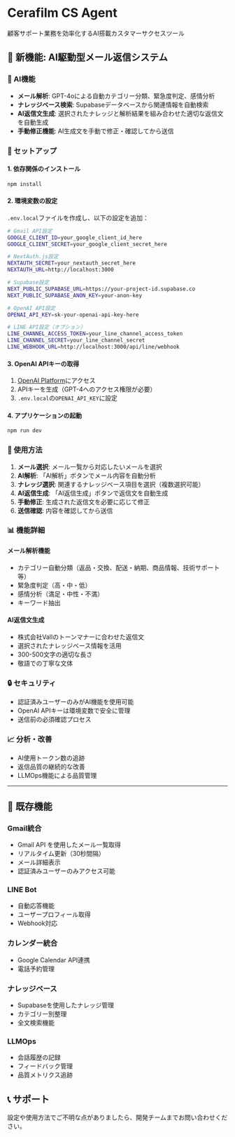 # Cerafilm CS Agent

顧客サポート業務を効率化するAI搭載カスタマーサクセスツール

## 🚀 新機能: AI駆動型メール返信システム

### 📧 AI機能
- **メール解析**: GPT-4oによる自動カテゴリー分類、緊急度判定、感情分析
- **ナレッジベース検索**: Supabaseデータベースから関連情報を自動検索
- **AI返信文生成**: 選択されたナレッジと解析結果を組み合わせた適切な返信文を自動生成
- **手動修正機能**: AI生成文を手動で修正・確認してから送信

### 🔧 セットアップ

#### 1. 依存関係のインストール
```bash
npm install
```

#### 2. 環境変数の設定
`.env.local`ファイルを作成し、以下の設定を追加：

```bash
# Gmail API設定
GOOGLE_CLIENT_ID=your_google_client_id_here
GOOGLE_CLIENT_SECRET=your_google_client_secret_here

# NextAuth.js設定
NEXTAUTH_SECRET=your_nextauth_secret_here
NEXTAUTH_URL=http://localhost:3000

# Supabase設定
NEXT_PUBLIC_SUPABASE_URL=https://your-project-id.supabase.co
NEXT_PUBLIC_SUPABASE_ANON_KEY=your-anon-key

# OpenAI API設定
OPENAI_API_KEY=sk-your-openai-api-key-here

# LINE API設定（オプション）
LINE_CHANNEL_ACCESS_TOKEN=your_line_channel_access_token
LINE_CHANNEL_SECRET=your_line_channel_secret
LINE_WEBHOOK_URL=http://localhost:3000/api/line/webhook
```

#### 3. OpenAI APIキーの取得
1. [OpenAI Platform](https://platform.openai.com/)にアクセス
2. APIキーを生成（GPT-4へのアクセス権限が必要）
3. `.env.local`の`OPENAI_API_KEY`に設定

#### 4. アプリケーションの起動
```bash
npm run dev
```

### 🎯 使用方法

1. **メール選択**: メール一覧から対応したいメールを選択
2. **AI解析**: 「AI解析」ボタンでメール内容を自動分析
3. **ナレッジ選択**: 関連するナレッジベース項目を選択（複数選択可能）
4. **AI返信生成**: 「AI返信生成」ボタンで返信文を自動生成
5. **手動修正**: 生成された返信文を必要に応じて修正
6. **送信確認**: 内容を確認してから送信

### 📊 機能詳細

#### メール解析機能
- カテゴリー自動分類（返品・交換、配送・納期、商品情報、技術サポート等）
- 緊急度判定（高・中・低）
- 感情分析（満足・中性・不満）
- キーワード抽出

#### AI返信文生成
- 株式会社Vallのトーンマナーに合わせた返信文
- 選択されたナレッジベース情報を活用
- 300-500文字の適切な長さ
- 敬語での丁寧な文体

### 🔒 セキュリティ
- 認証済みユーザーのみがAI機能を使用可能
- OpenAI APIキーは環境変数で安全に管理
- 送信前の必須確認プロセス

### 📈 分析・改善
- AI使用トークン数の追跡
- 返信品質の継続的な改善
- LLMOps機能による品質管理

---

## 🔧 既存機能

### Gmail統合
- Gmail API を使用したメール一覧取得
- リアルタイム更新（30秒間隔）
- メール詳細表示
- 認証済みユーザーのみアクセス可能

### LINE Bot
- 自動応答機能
- ユーザープロフィール取得
- Webhook対応

### カレンダー統合
- Google Calendar API連携
- 電話予約管理

### ナレッジベース
- Supabaseを使用したナレッジ管理
- カテゴリー別整理
- 全文検索機能

### LLMOps
- 会話履歴の記録
- フィードバック管理
- 品質メトリクス追跡

## 📞 サポート

設定や使用方法でご不明な点がありましたら、開発チームまでお問い合わせください。